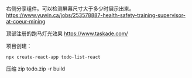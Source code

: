 右侧分享组件。可以检测屏幕尺寸大于多少时展示出来。
https://www.yuwin.ca/jobs/253578887-health-safety-training-supervisor-at-coeur-mining


顶部注册的跑马灯光效果 https://www.taskade.com/

项目创建：

```
npx create-react-app todo-list-react
```

压缩
zip todo.zip -r build